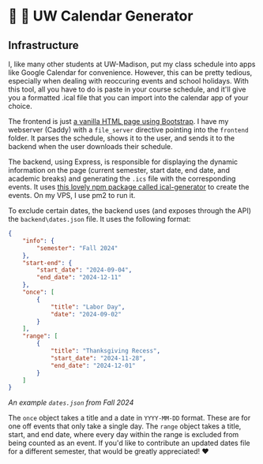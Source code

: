 # 📅 🦡 UW Calendar Generator

## Infrastructure

I, like many other students at UW-Madison, put my class schedule into apps like Google Calendar for convenience. However, this can be pretty tedious, especially when dealing with reoccuring events and school holidays. With this tool, all you have to do is paste in your course schedule, and it'll give you a formatted .ical file that you can import into the calendar app of your choice.

The frontend is just [a vanilla HTML page using Bootstrap](./frontend/index.html). I have my webserver (Caddy) with a `file_server` directive pointing into the `frontend` folder. It parses the schedule, shows it to the user, and sends it to the backend when the user downloads their schedule.

The backend, using Express, is responsible for displaying the dynamic information on the page (current semester, start date, end date, and academic breaks) and generating the `.ics` file with the corresponding events. It uses [this lovely npm package called ical-generator](https://www.npmjs.com/package/ical-generator) to create the events. On my VPS, I use pm2 to run it.

To exclude certain dates, the backend uses (and exposes through the API) the `backend\dates.json` file. It uses the following format:

```json
{
    "info": {
        "semester": "Fall 2024"
    },
    "start-end": {
        "start_date": "2024-09-04",
        "end_date": "2024-12-11"
    },
    "once": [
        {
            "title": "Labor Day",
            "date": "2024-09-02"
        }
    ],
    "range": [
        {
            "title": "Thanksgiving Recess",
            "start_date": "2024-11-28",
            "end_date": "2024-12-01"
        }
    ]
}
```
*An example `dates.json` from Fall 2024*

The `once` object takes a title and a date in `YYYY-MM-DD` format. These are for one off events that only take a single day. The `range` object takes a title, start, and end date, where every day within the range is excluded from being counted as an event. If you'd like to contribute an updated dates file for a different semester, that would be greatly appreciated! ❤️